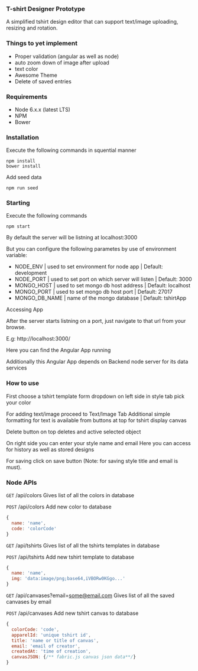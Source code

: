 ### T-shirt Designer Prototype

A simplified tshirt design editor that can support text/image
uploading, resizing and rotation.

### Things to yet implement
- Proper validation (angular as well as node)
- auto zoom down of image after upload
- text color
- Awesome Theme
- Delete of saved entries

### Requirements

- Node 6.x.x (latest LTS)
- NPM
- Bower

### Installation

Execute the following commands in squential manner

```shell
npm install
bower install
```

Add seed data

```shell
npm run seed
```

### Starting     

Execute the following commands
```shell
npm start
```

By default the server will be listning at localhost:3000

But you can configure the following parametes by use of environment variable:
- NODE_ENV | used to set environment for node app | Default: development
- NODE_PORT | used to set port on which server will listen | Default: 3000
- MONGO_HOST | used to set mongo db host address | Default: localhost
- MONGO_PORT | used to set mongo db host port | Default: 27017
- MONGO_DB_NAME | name of the mongo database | Default: tshirtApp

Accessing App

After the server starts listning on a port, just navigate to that url
from your browse.

E.g: http://localhost:3000/

Here you can find the Angular App running

Additionally this Angular App depends on Backend node server for its data services

### How to use

First choose a tshirt template form dropdown on left side in style tab
pick your color

For adding text/image proceed to Text/Image Tab
Additional simple formatting for text is available from buttons at top for tshirt display canvas

Delete button on top deletes and active selected object

On right side you can enter your style name and email
Here you can access for history as well as stored designs

For saving click on save button (Note: for saving style title and email is must).

### Node APIs

`GET` /api/colors
Gives list of all the colors in database

`POST` /api/colors
Add new color to database
```js
{
  name: 'name',
  code: 'colorCode'
}
```

`GET` /api/tshirts
Gives list of all the tshirts templates in database

`POST` /api/tshirts
Add new tshirt template to database
```js
{
  name: 'name',
  img: 'data:image/png;base64,iVBORw0KGgo...'
}
```

`GET` /api/canvases?email=some@email.com
Gives list of all the saved canvases by email

`POST` /api/canvases
Add new tshirt  canvas to database
```js
{
  colorCode: 'code',
  apparelId: 'unique tshirt id',
  title: 'name or title of canvas',
  email: 'email of creator',
  createdAt: 'time of creation',
  canvasJSON: {/** fabric.js canvas json data**/}
}
```